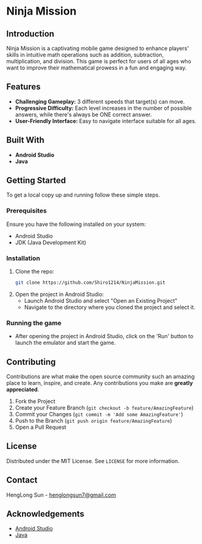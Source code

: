 # Ninja Mission

## Introduction
Ninja Mission is a captivating mobile game designed to enhance players' skills in intuitive math operations such as addition, subtraction, multiplication, and division. This game is perfect for users of all ages who want to improve their mathematical prowess in a fun and engaging way.

## Features
- **Challenging Gameplay:** 3 different speeds that target(s) can move.
- **Progressive Difficulty:** Each level increases in the number of possible answers, while there's always be ONE correct answer.
- **User-Friendly Interface:** Easy to navigate interface suitable for all ages.

## Built With
- **Android Studio**
- **Java**

## Getting Started
To get a local copy up and running follow these simple steps.

### Prerequisites
Ensure you have the following installed on your system:
- Android Studio
- JDK (Java Development Kit)

### Installation
1. Clone the repo:
   ```bash
   git clone https://github.com/Shiro1214/NinjaMission.git
   ```
2. Open the project in Android Studio:
   - Launch Android Studio and select "Open an Existing Project"
   - Navigate to the directory where you cloned the project and select it.

### Running the game
- After opening the project in Android Studio, click on the 'Run' button to launch the emulator and start the game.

## Contributing
Contributions are what make the open source community such an amazing place to learn, inspire, and create. Any contributions you make are **greatly appreciated**.

1. Fork the Project
2. Create your Feature Branch (`git checkout -b feature/AmazingFeature`)
3. Commit your Changes (`git commit -m 'Add some AmazingFeature'`)
4. Push to the Branch (`git push origin feature/AmazingFeature`)
5. Open a Pull Request

## License
Distributed under the MIT License. See `LICENSE` for more information.

## Contact
HengLong Sun - [henglongsun7@gmail.com](mailto:henglongsun7@gmail.com)

## Acknowledgements
- [Android Studio](https://developer.android.com/studio)
- [Java](https://java.com)
